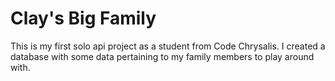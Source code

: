 # **Clay's Big Family**

This is my first solo api project as a student from Code Chrysalis. I created a database with some data pertaining to my family members to play around with.